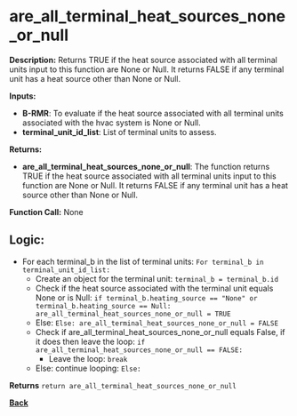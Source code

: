 # are_all_terminal_heat_sources_none_or_null   

**Description:** Returns TRUE if the heat source associated with all terminal units input to this function are None or Null. It returns FALSE if any terminal unit has a heat source other than None or Null.   

**Inputs:**  
- **B-RMR**: To evaluate if the heat source associated with all terminal units associated with the hvac system is None or Null.   
- **terminal_unit_id_list**: List of terminal units to assess.

**Returns:**  
- **are_all_terminal_heat_sources_none_or_null**: The function returns TRUE if the heat source associated with all terminal units input to this function are None or Null. It returns FALSE if any terminal unit has a heat source other than None or Null.  
 
**Function Call:**  None       

## Logic: 
- For each terminal_b in the list of terminal units: `For terminal_b in terminal_unit_id_list:`  
    - Create an object for the terminal unit: `terminal_b = terminal_b.id`  
    - Check if the heat source associated with the terminal unit equals None or is Null: `if terminal_b.heating_source == "None" or terminal_b.heating_source == Null: are_all_terminal_heat_sources_none_or_null = TRUE`
    - Else: `Else: are_all_terminal_heat_sources_none_or_null = FALSE`
    - Check if are_all_terminal_heat_sources_none_or_null equals False, if it does then leave the loop: `if are_all_terminal_heat_sources_none_or_null == FALSE:`
        - Leave the loop: `break`
    - Else: continue looping: `Else:`   

**Returns** `return are_all_terminal_heat_sources_none_or_null`  

**[Back](../_toc.md)**
